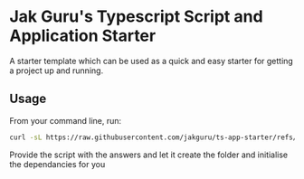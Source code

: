# Jak Guru's Typescript Script and Application Starter

A starter template which can be used as a quick and easy starter for getting a project up and running.

## Usage

From your command line, run:

```bash
curl -sL https://raw.githubusercontent.com/jakguru/ts-app-starter/refs/heads/main/bin/init.mjs | node
```

Provide the script with the answers and let it create the folder and initialise the dependancies for you
